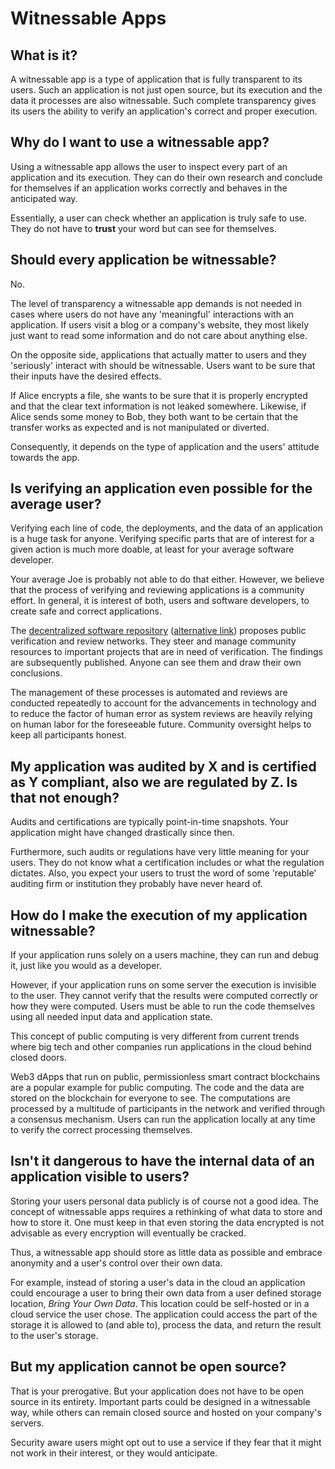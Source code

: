 # Witnessable Apps

## What is it?

A witnessable app is a type of application that is fully transparent to its
users. Such an application is not just open source, but its execution and the
data it processes are also witnessable. Such complete transparency gives its
users the ability to verify an application's correct and proper execution.

## Why do I want to use a witnessable app?

Using a witnessable app allows the user to inspect every part of an application
and its execution. They can do their own research and conclude for themselves if
an application works correctly and behaves in the anticipated way.

Essentially, a user can check whether an application is truly safe to use. They
do not have to **trust** your word but can see for themselves.

## Should every application be witnessable?

No.

The level of transparency a witnessable app demands is not needed in cases where
users do not have any 'meaningful' interactions with an application. If users
visit a blog or a company's website, they most likely just want to read some
information and do not care about anything else.

On the opposite side, applications that actually matter to users and they
'seriously' interact with should be witnessable. Users want to be sure that
their inputs have the desired effects.

If Alice encrypts a file, she wants to be sure that it is properly encrypted and
that the clear text information is not leaked somewhere. Likewise, if Alice
sends some money to Bob, they both want to be certain that the transfer works as
expected and is not manipulated or diverted.

Consequently, it depends on the type of application and the users' attitude
towards the app.

## Is verifying an application even possible for the average user?

Verifying each line of code, the deployments, and the data of an application is
a huge task for anyone. Verifying specific parts that are of interest for a
given action is much more doable, at least for your average software developer.

Your average Joe is probably not able to do that either. However, we believe
that the process of verifying and reviewing applications is a community effort.
In general, it is interest of both, users and software developers, to create
safe and correct applications.

The [decentralized software repository](http://drepo.eth)
([alternative link](https://drepo.dev)) proposes public verification and review
networks. They steer and manage community resources to important projects that
are in need of verification. The findings are subsequently published. Anyone can
see them and draw their own conclusions.

The management of these processes is automated and reviews are conducted
repeatedly to account for the advancements in technology and to reduce the
factor of human error as system reviews are heavily relying on human labor for
the foreseeable future. Community oversight helps to keep all participants
honest.

## My application was audited by X and is certified as Y compliant, also we are regulated by Z. Is that not enough?

Audits and certifications are typically point-in-time snapshots. Your
application might have changed drastically since then.

Furthermore, such audits or regulations have very little meaning for your users.
They do not know what a certification includes or what the regulation dictates.
Also, you expect your users to trust the word of some 'reputable' auditing firm
or institution they probably have never heard of.

## How do I make the execution of my application witnessable?

If your application runs solely on a users machine, they can run and debug it,
just like you would as a developer.

However, if your application runs on some server the execution is invisible to
the user. They cannot verify that the results were computed correctly or how
they were computed. Users must be able to run the code themselves using all
needed input data and application state.

This concept of public computing is very different from current trends where big
tech and other companies run applications in the cloud behind closed doors.

Web3 dApps that run on public, permissionless smart contract blockchains are a
popular example for public computing. The code and the data are stored on the
blockchain for everyone to see. The computations are processed by a multitude of
participants in the network and verified through a consensus mechanism. Users
can run the application locally at any time to verify the correct processing
themselves.

## Isn't it dangerous to have the internal data of an application visible to users?

Storing your users personal data publicly is of course not a good idea. The
concept of witnessable apps requires a rethinking of what data to store and how
to store it. One must keep in that even storing the data encrypted is not
advisable as every encryption will eventually be cracked.

Thus, a witnessable app should store as little data as possible and embrace
anonymity and a user's control over their own data.

For example, instead of storing a user's data in the cloud an application could
encourage a user to bring their own data from a user defined storage location,
_Bring Your Own Data_. This location could be self-hosted or in a cloud service
the user chose. The application could access the part of the storage it is
allowed to (and able to), process the data, and return the result to the user's
storage.

## But my application cannot be open source?

That is your prerogative. But your application does not have to be open source
in its entirety. Important parts could be designed in a witnessable way, while
others can remain closed source and hosted on your company's servers.

Security aware users might opt out to use a service if they fear that it might
not work in their interest, or they would anticipate.
